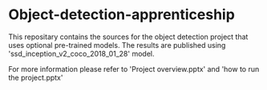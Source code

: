 # Object-detection-apprenticeship

This repositary contains the sources for the object detection project that uses optional pre-trained models.
The results are published using 'ssd_inception_v2_coco_2018_01_28' model.

For more information please refer to 'Project overview.pptx' and 'how to run the project.pptx'
